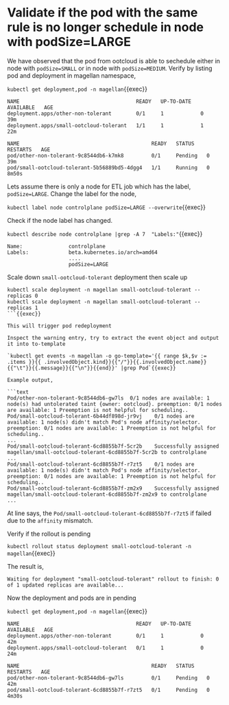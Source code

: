# Validate if the pod with the same rule is no longer schedule in node with podSize=LARGE

We have observed that the pod from ootcloud is able to sechedule either in node with `podSize=SMALL` or in node with `podSize=MEDIUM`. Verify by listing pod and deployment in magellan namespace,

`kubectl get deployment,pod -n magellan`{{exec}}

```text
NAME                                      READY   UP-TO-DATE   AVAILABLE   AGE
deployment.apps/other-non-tolerant        0/1     1            0           39m
deployment.apps/small-ootcloud-tolerant   1/1     1            1           22m

NAME                                           READY   STATUS    RESTARTS   AGE
pod/other-non-tolerant-9c8544db6-k7mk8         0/1     Pending   0          39m
pod/small-ootcloud-tolerant-5b56889bd5-4dgg4   1/1     Running   0          8m50s
```

Lets assume there is only a node for ETL job which has the label, `podSize=LARGE`.
Change the label for the node,

`kubectl label node controlplane podSize=LARGE --overwrite`{{exec}}

Check if the node label has changed.

`kubectl describe node controlplane |grep -A 7  "Labels:"`{{exec}}

```text
Name:               controlplane
Labels:             beta.kubernetes.io/arch=amd64
                    ....
                    podSize=LARGE

```

Scale down `small-ootcloud-tolerant` deployment then scale up

```
kubectl scale deployment -n magellan small-ootcloud-tolerant --replicas 0
kubectl scale deployment -n magellan small-ootcloud-tolerant --replicas 1
```{{exec}}

This will trigger pod redeployment

Inspect the warning entry, try to extract the event object and output it into to-template

`kubectl get events -n magellan -o go-template='{{ range $k,$v := .items }}{{ .involvedObject.kind}}{{"/"}}{{.involvedObject.name}}{{"\t"}}{{.message}}{{"\n"}}{{end}}' |grep Pod`{{exec}}

Example output,

```text
Pod/other-non-tolerant-9c8544db6-gw7ls  0/1 nodes are available: 1 node(s) had untolerated taint {owner: ootcloud}. preemption: 0/1 nodes are available: 1 Preemption is not helpful for scheduling..
Pod/small-ootcloud-tolerant-6b44df898d-jr9vj    0/1 nodes are available: 1 node(s) didn't match Pod's node affinity/selector. preemption: 0/1 nodes are available: 1 Preemption is not helpful for scheduling..
...
Pod/small-ootcloud-tolerant-6cd8855b7f-5cr2b    Successfully assigned magellan/small-ootcloud-tolerant-6cd8855b7f-5cr2b to controlplane
...
Pod/small-ootcloud-tolerant-6cd8855b7f-r7zt5    0/1 nodes are available: 1 node(s) didn't match Pod's node affinity/selector. preemption: 0/1 nodes are available: 1 Preemption is not helpful for scheduling..
Pod/small-ootcloud-tolerant-6cd8855b7f-zm2x9    Successfully assigned magellan/small-ootcloud-tolerant-6cd8855b7f-zm2x9 to controlplane
...
```

At line says, the `Pod/small-ootcloud-tolerant-6cd8855b7f-r7zt5` if failed due to the `affinity` mismatch.

Verify if the rollout is pending

`kubectl rollout status deployment small-ootcloud-tolerant -n magellan`{{exec}}

The result is,

```text
Waiting for deployment "small-ootcloud-tolerant" rollout to finish: 0 of 1 updated replicas are available...
```

Now the deployment and pods are in pending

`kubectl get deployment,pod -n magellan`{{exec}}

```text
NAME                                      READY   UP-TO-DATE   AVAILABLE   AGE
deployment.apps/other-non-tolerant        0/1     1            0           42m
deployment.apps/small-ootcloud-tolerant   0/1     1            0           24m

NAME                                           READY   STATUS    RESTARTS   AGE
pod/other-non-tolerant-9c8544db6-gw7ls         0/1     Pending   0          42m
pod/small-ootcloud-tolerant-6cd8855b7f-r7zt5   0/1     Pending   0          4m30s
```
